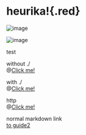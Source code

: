 # heurika!{.red}


![image](https://images.unsplash.com/photo-1696461353431-32c529d4585d?ixlib=rb-4.0.3&ixid=M3wxMjA3fDB8MHx0b3BpYy1mZWVkfDR8RnpvM3p1T0hONnd8fGVufDB8fHx8fA%3D%3D&auto=format&fit=crop&w=400&q=60)


![image](https://images.unsplash.com/photo-1696461353431-32c529d4585d?ixlib=rb-4.0.3&ixid=M3wxMjA3fDB8MHx0b3BpYy1mZWVkfDR8RnpvM3p1T0hONnd8fGVufDB8fHx8fA%3D%3D&auto=format&fit=crop&w=400&q=60)

test


without ./  
@[Click me!](media/nested/guide2.md)

with ./  
@[Click me!](./media/nested/guide2.md)

http  
@[Click me!](https://github.com/openguideapp/demo_guide)

normal markdown link  
[to guide2](media/nested/guide2.md)
